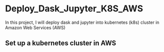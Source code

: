 # Deploy_Dask_Jupyter_K8S_AWS
In this project, I will deploy dask and jupyter into kubernetes (k8s) cluster in Amazon Web Services (AWS)

## Set up a kubernetes cluster in AWS

